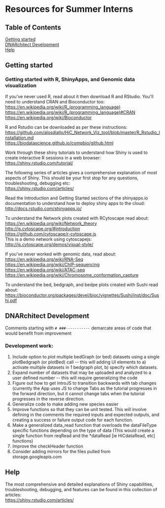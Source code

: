 # Resources for Summer Interns

## Table of Contents
[Getting started](#getting-started)<br>
[DNARchitect Development](#dnarchitect-development)<br>
[Help](#help)<br>

## Getting started
### Getting started with R, ShinyApps, and Genomic data visualization

If you've never used R, read about it then download R and RStudio. You'll need to understand CRAN and Bioconductor too: <br>
https://en.wikipedia.org/wiki/R_(programming_language) <br>
https://en.wikipedia.org/wiki/R_(programming_language)#CRAN <br>
https://en.wikipedia.org/wiki/Bioconductor <br>

R and Rstudio can be downloaded as per these instructions: <br>
https://github.com/alosdiallo/HiC_Network_Viz_tool/blob/master/R_Rstudio_Installation.md <br>
https://biodatascience.github.io/compbio/github.html <br>

Work through these shiny tutorials to understand how Shiny is used to create interactive R sessions in a web browser: <br>
https://shiny.rstudio.com/tutorial/ <br>

The following series of articles gives a comprehensive explanation of most aspects of Shiny. This should be your first stop for any questions, troubleshooting, debugging etc: <br>
https://shiny.rstudio.com/articles/

Read the Introduction and Getting Started sections of the shinyapps.io documentation to understand how to deploy shiny apps to the cloud: <br>
http://docs.rstudio.com/shinyapps.io/ <br>

To understand the Network plots created with RCytoscape read about: <br>
https://en.wikipedia.org/wiki/Network_theory <br>
http://js.cytoscape.org/#introduction <br>
https://github.com/cytoscape/r-cytoscape.js <br>
This is a demo network using cytoscapejs: http://js.cytoscape.org/demos/visual-style/ <br>

If you've never worked with genomic data, read about: <br>
https://en.wikipedia.org/wiki/RNA-Seq <br>
https://en.wikipedia.org/wiki/ChIP-sequencing <br>
https://en.wikipedia.org/wiki/ATAC-seq <br>
https://en.wikipedia.org/wiki/Chromosome_conformation_capture <br>

To understand the bed, bedgraph, and bedpe plots created with Sushi read about: <br>
https://bioconductor.org/packages/devel/bioc/vignettes/Sushi/inst/doc/Sushi.pdf <br>

## DNARchitect Development

Comments starting with `# ###-----------` demarcate areas of code that would benefit from improvement <br>

### Development work:
1. Include option to plot multiple bedGraph (or bed) datasets using a single plotBedgraph (or plotBed) call -- this will adding UI elements to a) activate multiple datasets in 1 bedgraph plot, b) specify which datasets.
2. Expand number of datasets that may be uploaded and analyzed to a user defined number -- this will require generalizing the code
3. Figure out how to get introJS to transition backwards with tab changes (currently the App uses JS to change Tabs as the tutorial progresses in the forward direction, but it cannot change tabs when the tutorial progresses in the reverse direction.
4. Generalize code to make adding new species easier
5. Improve functions so that they can be unit tested. This will involve defining in the comments the required inputs and expected outputs, and creating a success or failure output code for each function.
6. Make a generalized data_read function that overloads the dataFileType specific functions depending on the type of data (This would create a single function from reqRead and the *dataRead [ie HiCdataRead, etc] functions)
7. Improve the checkHeader function
8. Consider adding mirrors for the files pulled from storage.googleapis.com

## Help
The most comprehensive and detailed explanations of Shiny capabilities, troubleshooting, debugging, and features can be found in this collection of articles: <br>
https://shiny.rstudio.com/articles/
